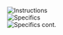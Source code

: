 ![Instructions](https://i.stack.imgur.com/RlVsv.png)  
![Specifics](https://i.stack.imgur.com/OHozN.png)  
![Specifics cont.](https://i.stack.imgur.com/YlhkK.png)  
